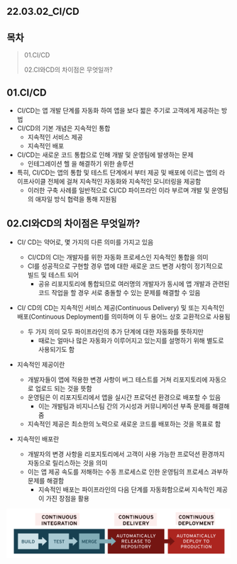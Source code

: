 ## 22.03.02_CI/CD

## 목차

> 01.CI/CD
>
> 02.CI와CD의 차이점은 무엇일까?

## 01.CI/CD

- CI/CD는 앱 개발 단계를 자동화 하여 앱을 보다 짧은 주기로 고객에게 제공하는 방법
- CI/CD의 기본 개념은 지속적인 통합
  - 지속적인 서비스 제공
  - 지속적인 배포
- CI/CD는 새로운 코드 통합으로 인해 개발 및 운영팀에 발생하는 문제
  - 인테그레이션 헬 을 해결하기 위한 솔루션
- 특히, CI/CD는 앱의 통합 및 테스트 단계에서 부터 제공 및 배포에 이르는 앱의 라이프사이클 전체에 걸쳐 지속적인 자동화와 지속적인 모니터링을 제공함
  - 이러한 구축 사례를 일반적으로 CI/CD 파이프라인 이라 부르며 개발 및 운영팀의 애자일 방식 협력을 통해 지원됨

## 02.CI와CD의 차이점은 무엇일까?

- CI/ CD는 약어로, 몇 가지의 다른 의미를 가지고 있음
  - CI/CD의 CI는 개발자를 위한 자동화 프로세스인 지속적인 통합을 의미
  - CI를 성공적으로 구현할 경우 앱에 대한 새로운 코드 변경 사항이 정기적으로 빌드 및 테스트 되어
    - 공유 리포지토리에 통합되므로 여러명의 개발자가 동시에 앱 개발과 관련된 코드 작업을 할 경우 서로 충돌할 수 있는 문제를 해결할 수 있음
- CI/ CD의 CD는 지속적인 서비스 제공(Continuous Delivery) 및 또는 지속적인 배포(Continuous Deployment)를 의미하며 이 두 용어느 상호 교환적으로 사용됨
  - 두 가지 의미 모두 파이프라인의 추가 단계에 대한 자동화를 뜻하지만
    - 때로는 얼마나 많은 자동화가 이루어지고 있는지를 설명하기 위해 별도로 사용되기도 함
- 지속적인 제공이란
  - 개발자들이 앱에 적용한 변경 사항이 버그 테스트를 거쳐 리포지토리에 자동으로 업로드 되는 것을 뜻함
  - 운영팀은 이 리포지토리에서 앱을 실시간 프로덕션 환경으로 배포할 수 있음
    - 이는 개발팀과 비지니스팀 간의 가시성과 커뮤니케이션 부족 문제를 해결해 줌
  - 지속적인 제공은 최소한의 노력으로 새로운 코드를 배포하는 것을 목표로 함

- 지속적인 배포란
  - 개발자의 변경 사항을 리포지토리에서 고객이 사용 가능한 프로덕션 환경까지 자동으로 릴리스하는 것을 의미
  - 이는 앱 제공 속도를 저해하는 수동 프로세스로 인한 운영팀의 프로세스 과부하 문제를 해결함
    - 지속적인 배포는 파이프라인의 다음 단계를 자동화함으로써 지속적인 제공이 가진 장점을 활용

![image-20220302220515788](22.03.02_x64,x86,AnyCpu.assets/image-20220302220515788.png)